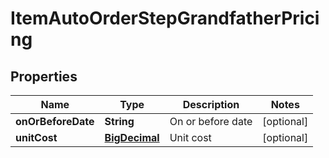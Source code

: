 
# ItemAutoOrderStepGrandfatherPricing

## Properties
Name | Type | Description | Notes
------------ | ------------- | ------------- | -------------
**onOrBeforeDate** | **String** | On or before date |  [optional]
**unitCost** | [**BigDecimal**](BigDecimal.md) | Unit cost |  [optional]



